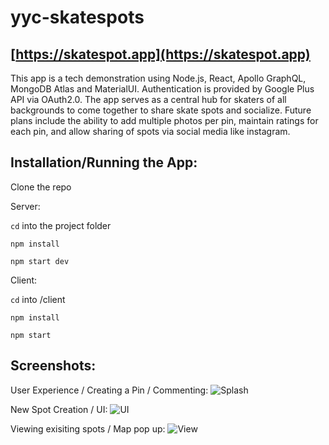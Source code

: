 # yyc-skatespots
## [https://skatespot.app](https://skatespot.app)

This app is a tech demonstration using Node.js, React, Apollo GraphQL, MongoDB Atlas and MaterialUI. Authentication is provided by Google Plus API via OAuth2.0. The app serves as a central hub for skaters of all backgrounds to come together to share skate spots and socialize. Future plans include the ability to add multiple photos per pin, maintain ratings for each pin, and allow sharing of spots via social media like instagram.

## Installation/Running the App:

Clone the repo

Server:

```cd``` into the project folder

```npm install```

```npm start dev```

Client: 

```cd``` into /client

```npm install```

```npm start```

## Screenshots:

User Experience / Creating a Pin / Commenting:
![Splash](https://i.imgur.com/6nZLWJ6.gif)

New Spot Creation / UI:
![UI](https://i.imgur.com/8vezS8M.png)

Viewing exisiting spots / Map pop up:
![View](https://i.imgur.com/C6n21LX.png)

